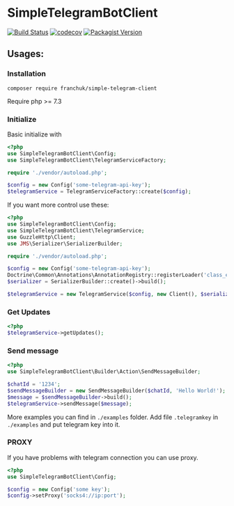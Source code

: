 # SimpleTelegramBotClient

[![Build Status](https://travis-ci.org/xcorter/SimpleTelegramBotClient.svg?branch=master)](https://travis-ci.org/xcorter/SimpleTelegramBotClient)
[![codecov](https://codecov.io/gh/xcorter/SimpleTelegramBotClient/branch/master/graph/badge.svg)](https://codecov.io/gh/xcorter/SimpleTelegramBotClient/)
[![Packagist Version](https://img.shields.io/packagist/v/franchuk/simple-telegram-client)](https://packagist.org/packages/franchuk/simple-telegram-client)

## Usages:

### Installation

`composer require franchuk/simple-telegram-client`

Require php >= 7.3

### Initialize

Basic initialize with

```php
<?php
use SimpleTelegramBotClient\Config;
use SimpleTelegramBotClient\TelegramServiceFactory;

require './vendor/autoload.php';

$config = new Config('some-telegram-api-key');
$telegramService = TelegramServiceFactory::create($config);
```

If you want more control use these:

```php
<?php
use SimpleTelegramBotClient\Config;
use SimpleTelegramBotClient\TelegramService;
use GuzzleHttp\Client;
use JMS\Serializer\SerializerBuilder;

require './vendor/autoload.php';

$config = new Config('some-telegram-api-key');
Doctrine\Common\Annotations\AnnotationRegistry::registerLoader('class_exists');
$serializer = SerializerBuilder::create()->build();

$telegramService = new TelegramService($config, new Client(), $serializer);
```


### Get Updates
```php
<?php
$telegramService->getUpdates();
```

### Send message

```php
<?php
use SimpleTelegramBotClient\Builder\Action\SendMessageBuilder;

$chatId = '1234';
$sendMessageBuilder = new SendMessageBuilder($chatId, 'Hello World!');
$message = $sendMessageBuilder->build();
$telegramService->sendMessage($message);
```

More examples you can find in `./examples` folder.
Add file `.telegramkey` in `./examples` and put telegram key into it. 

### PROXY
If you have problems with telegram connection you can use proxy.
```php
<?php
use SimpleTelegramBotClient\Config;

$config = new Config('some key');
$config->setProxy('socks4://ip:port');
```
